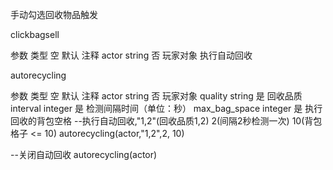 手动勾选回收物品触发

clickbagsell

参数	类型	空	默认	注释
actor	string	否		玩家对象
执行自动回收

autorecycling

参数	类型	空	默认	注释
actor	string	否		玩家对象
quality	string	是		回收品质
interval	integer	是		检测间隔时间（单位：秒）
max_bag_space	integer	是		执行回收的背包空格
--执行自动回收,"1,2"(回收品质1,2) 2(间隔2秒检测一次) 10(背包格子 <= 10)
autorecycling(actor,"1,2",2, 10)


--关闭自动回收
autorecycling(actor)